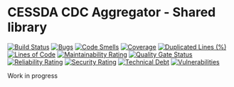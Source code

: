 # CESSDA CDC Aggregator - Shared library #

[![Build Status](https://jenkins.cessda.eu/buildStatus/icon?job=cessda.cdc.aggregator.shared-library%2Fmaster)](https://jenkins.cessda.eu/job/cessda.cdc.aggregator.shared-library/job/master/)
[![Bugs](https://sonarqube.cessda.eu/api/project_badges/measure?project=cessda.cdc.aggregator.shared-library&metric=bugs)](https://sonarqube.cessda.eu/dashboard?id=cessda.cdc.aggregator.shared-library)
[![Code Smells](https://sonarqube.cessda.eu/api/project_badges/measure?project=cessda.cdc.aggregator.shared-library&metric=code_smells)](https://sonarqube.cessda.eu/dashboard?id=cessda.cdc.aggregator.shared-library)
[![Coverage](https://sonarqube.cessda.eu/api/project_badges/measure?project=cessda.cdc.aggregator.shared-library&metric=coverage)](https://sonarqube.cessda.eu/dashboard?id=cessda.cdc.aggregator.shared-library)
[![Duplicated Lines (%)](https://sonarqube.cessda.eu/api/project_badges/measure?project=cessda.cdc.aggregator.shared-library&metric=duplicated_lines_density)](https://sonarqube.cessda.eu/dashboard?id=cessda.cdc.aggregator.shared-library)
[![Lines of Code](https://sonarqube.cessda.eu/api/project_badges/measure?project=cessda.cdc.aggregator.shared-library&metric=ncloc)](https://sonarqube.cessda.eu/dashboard?id=cessda.cdc.aggregator.shared-library)
[![Maintainability Rating](https://sonarqube.cessda.eu/api/project_badges/measure?project=cessda.cdc.aggregator.shared-library&metric=sqale_rating)](https://sonarqube.cessda.eu/dashboard?id=cessda.cdc.aggregator.shared-library)
[![Quality Gate Status](https://sonarqube.cessda.eu/api/project_badges/measure?project=cessda.cdc.aggregator.shared-library&metric=alert_status)](https://sonarqube.cessda.eu/dashboard?id=cessda.cdc.aggregator.shared-library)
[![Reliability Rating](https://sonarqube.cessda.eu/api/project_badges/measure?project=cessda.cdc.aggregator.shared-library&metric=reliability_rating)](https://sonarqube.cessda.eu/dashboard?id=cessda.cdc.aggregator.shared-library)
[![Security Rating](https://sonarqube.cessda.eu/api/project_badges/measure?project=cessda.cdc.aggregator.shared-library&metric=security_rating)](https://sonarqube.cessda.eu/dashboard?id=cessda.cdc.aggregator.shared-library)
[![Technical Debt](https://sonarqube.cessda.eu/api/project_badges/measure?project=cessda.cdc.aggregator.shared-library&metric=sqale_index)](https://sonarqube.cessda.eu/dashboard?id=cessda.cdc.aggregator.shared-library)
[![Vulnerabilities](https://sonarqube.cessda.eu/api/project_badges/measure?project=cessda.cdc.aggregator.shared-library&metric=vulnerabilities)](https://sonarqube.cessda.eu/dashboard?id=cessda.cdc.aggregator.shared-library)

Work in progress
